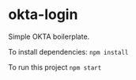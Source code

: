 # okta-login
Simple OKTA boilerplate.

To install dependencies: `npm install`

To run this project `npm start`